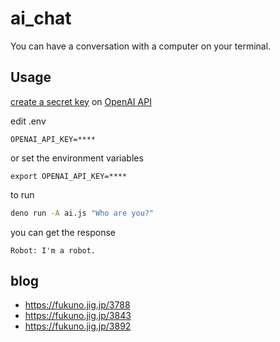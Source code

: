 # ai_chat

You can have a conversation with a computer on your terminal.

## Usage

[create a secret key](https://beta.openai.com/docs/quickstart/build-your-application) on [OpenAI API](https://platform.openai.com/account/api-keys)

edit .env
```
OPENAI_API_KEY=****
```
or set the environment variables
```
export OPENAI_API_KEY=****
```

to run
```sh
deno run -A ai.js "Who are you?"
```

you can get the response
```
Robot: I'm a robot.
```

## blog

- https://fukuno.jig.jp/3788
- https://fukuno.jig.jp/3843
- https://fukuno.jig.jp/3892
